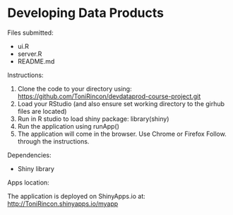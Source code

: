 Developing Data Products
========================

Files submitted: 

- ui.R
- server.R
- README.md

Instructions:

1. Clone the code to your directory using:
	https://github.com/ToniRincon/devdataprod-course-project.git
2. Load your RStudio (and also ensure set working directory to the girhub files are located)
3. Run in R studio to load shiny package: library(shiny)
4. Run the application using runApp()
5. The application will come in the browser. Use Chrome or Firefox Follow. through the instructions.

Dependencies:

- Shiny library

Apps location:

The application is deployed on ShinyApps.io at:
	http://ToniRincon.shinyapps.io/myapp

